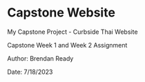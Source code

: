 # Capstone Website

My Capstone Project - Curbside Thai Website

Capstone Week 1 and Week 2 Assignment

Author: Brendan Ready

Date:   7/18/2023